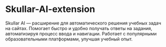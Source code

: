 # Skullar-AI-extension
Skullar AI — расширение для автоматического решения учебных задач на сайтах. Помогает быстро и удобно получать ответы на задания, автоматизируя процесс ввода и навигации. Работает с популярными образовательными платформами, улучшая учебный опыт.
